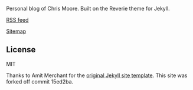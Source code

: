 
Personal blog of Chris Moore. Built on the Reverie theme for Jekyll.

[RSS feed](https://chrismoore.dev/feed.xml)

[Sitemap](https://chrismoore.dev/sitemap)


## License

MIT

Thanks to Amit Merchant for the [original Jekyll site template](https://github.com/amitmerchant1990/reverie).
This site was forked off commit 15ed2ba.
